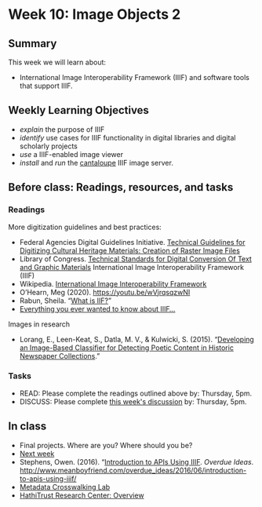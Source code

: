 # Week 10: Image Objects 2

## Summary
This week we will learn about:
- International Image Interoperability Framework (IIIF) and software tools that support IIIF.
## Weekly Learning Objectives
- *explain* the purpose of IIIF
- *identify* use cases for IIIF functionality in digital libraries and digital scholarly projects
- *use* a IIIF-enabled image viewer
- *install* and *run* the [cantaloupe](https://cantaloupe-project.github.io/) IIIF image server.
 
## Before class: Readings, resources, and tasks

### Readings
More digitization guidelines and best practices:
- Federal Agencies Digital Guidelines Initiative. [Technical Guidelines for Digitizing Cultural Heritage Materials: Creation of Raster Image Files](http://www.digitizationguidelines.gov/guidelines/FADGI%20Federal%20%20Agencies%20Digital%20Guidelines%20Initiative-2016%20Final_rev1.pdf)
- Library of Congress. [Technical Standards for Digital Conversion Of Text and Graphic Materials](http://memory.loc.gov/ammem/about/techStandards.pdf)
International Image Interoperability Framework (IIIF)
- Wikipedia. [International Image Interoperability Framework](https://en.m.wikipedia.org/wiki/International_Image_Interoperability_Framework)
- O’Hearn, Meg (2020). <https://youtu.be/wVjrqsqzwNI>
- Rabun, Sheila. “[What is IIF?](https://youtu.be/8LiNbf4ELZM)” 
- [Everything you ever wanted to know about IIIF…](https://www.slideshare.net/mobile/Cogapp/everything-you-ever-wanted-to-know-about-iiif-but-were-too-afraid-to-ask)

Images in research
- Lorang, E., Leen-Keat, S., Datla, M. V., & Kulwicki, S. (2015). “[Developing an Image-Based Classifier for Detecting Poetic Content in Historic Newspaper Collections](http://www.dlib.org/dlib/july15/lorang/07lorang.html).”

### Tasks
- READ: Please complete the readings outlined above by: Thursday, 5pm.
- DISCUSS: Please complete [this week's discussion](https://github.com/jawalsh/z652-Digital-Libraries/discussions/21) by: Thursday, 5pm.
 
## In class

- Final projects. Where are you? Where should you be?
- [Next week](week11.md)
- Stephens, Owen. (2016). “[Introduction to APIs Using IIIF](http://www.meanboyfriend.com/overdue_ideas/2016/06/introduction-to-apis-using-iiif/). _Overdue Ideas_. <http://www.meanboyfriend.com/overdue_ideas/2016/06/introduction-to-apis-using-iiif/>
- [Metadata Crosswalking Lab](lab_metadata_crosswalk.md)
- [HathiTrust Research Center: Overview](https://biblicon.org/reveal.js/htrc.html)
